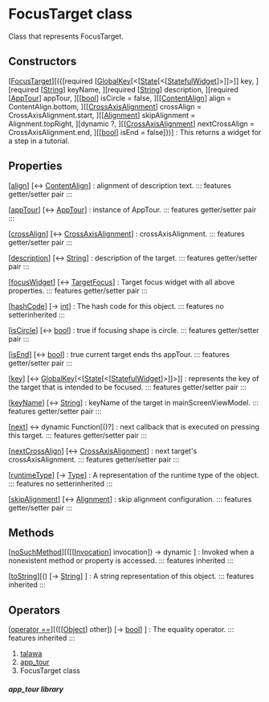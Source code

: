 
<div>

# FocusTarget class

</div>


Class that represents FocusTarget.



## Constructors

[[FocusTarget](../models_app_tour/FocusTarget/FocusTarget.html)][({[required [[GlobalKey](https://api.flutter.dev/flutter/widgets/GlobalKey-class.html)[\<[[State](https://api.flutter.dev/flutter/widgets/State-class.html)[\<[[StatefulWidget](https://api.flutter.dev/flutter/widgets/StatefulWidget-class.html)]\>]]\>]] key, ][required [[String](https://api.flutter.dev/flutter/dart-core/String-class.html)] keyName, ][required [[String](https://api.flutter.dev/flutter/dart-core/String-class.html)] description, ][required [[AppTour](../models_app_tour/AppTour-class.html)] appTour, ][[[bool](https://api.flutter.dev/flutter/dart-core/bool-class.html)] isCircle = false, ][[[ContentAlign](https://pub.dev/documentation/tutorial_coach_mark/1.2.12/tutorial_coach_mark/ContentAlign.html)] align = ContentAlign.bottom, ][[[CrossAxisAlignment](https://api.flutter.dev/flutter/rendering/CrossAxisAlignment.html)] crossAlign = CrossAxisAlignment.start, ][[[Alignment](https://api.flutter.dev/flutter/painting/Alignment-class.html)] skipAlignment = Alignment.topRight, ][dynamic ?, ][[[CrossAxisAlignment](https://api.flutter.dev/flutter/rendering/CrossAxisAlignment.html)] nextCrossAlign = CrossAxisAlignment.end, ][[[bool](https://api.flutter.dev/flutter/dart-core/bool-class.html)] isEnd = false]})]
:   This returns a widget for a step in a tutorial.



## Properties

[[align](../models_app_tour/FocusTarget/align.html)] [↔ [ContentAlign](https://pub.dev/documentation/tutorial_coach_mark/1.2.12/tutorial_coach_mark/ContentAlign.html)]
:   alignment of description text.
    ::: features
    getter/setter pair
    :::

[[appTour](../models_app_tour/FocusTarget/appTour.html)] [↔ [AppTour](../models_app_tour/AppTour-class.html)]
:   instance of AppTour.
    ::: features
    getter/setter pair
    :::

[[crossAlign](../models_app_tour/FocusTarget/crossAlign.html)] [↔ [CrossAxisAlignment](https://api.flutter.dev/flutter/rendering/CrossAxisAlignment.html)]
:   crossAxisAlignment.
    ::: features
    getter/setter pair
    :::

[[description](../models_app_tour/FocusTarget/description.html)] [↔ [String](https://api.flutter.dev/flutter/dart-core/String-class.html)]
:   description of the target.
    ::: features
    getter/setter pair
    :::

[[focusWidget](../models_app_tour/FocusTarget/focusWidget.html)] [↔ [TargetFocus](https://pub.dev/documentation/tutorial_coach_mark/1.2.12/tutorial_coach_mark/TargetFocus-class.html)]
:   Target focus widget with all above properties.
    ::: features
    getter/setter pair
    :::

[[hashCode](https://api.flutter.dev/flutter/dart-core/Object/hashCode.html)] [→ [int](https://api.flutter.dev/flutter/dart-core/int-class.html)]
:   The hash code for this object.
    ::: features
    no setterinherited
    :::

[[isCircle](../models_app_tour/FocusTarget/isCircle.html)] [↔ [bool](https://api.flutter.dev/flutter/dart-core/bool-class.html)]
:   true if focusing shape is circle.
    ::: features
    getter/setter pair
    :::

[[isEnd](../models_app_tour/FocusTarget/isEnd.html)] [↔ [bool](https://api.flutter.dev/flutter/dart-core/bool-class.html)]
:   true current target ends ths appTour.
    ::: features
    getter/setter pair
    :::

[[key](../models_app_tour/FocusTarget/key.html)] [↔ [GlobalKey](https://api.flutter.dev/flutter/widgets/GlobalKey-class.html)[\<[[State](https://api.flutter.dev/flutter/widgets/State-class.html)[\<[[StatefulWidget](https://api.flutter.dev/flutter/widgets/StatefulWidget-class.html)]\>]]\>]]
:   represents the key of the target that is intended to be focused.
    ::: features
    getter/setter pair
    :::

[[keyName](../models_app_tour/FocusTarget/keyName.html)] [↔ [String](https://api.flutter.dev/flutter/dart-core/String-class.html)]
:   keyName of the target in mainScreenViewModel.
    ::: features
    getter/setter pair
    :::

[[next](../models_app_tour/FocusTarget/next.html)] ↔ dynamic Function[()?]
:   next callback that is executed on pressing this target.
    ::: features
    getter/setter pair
    :::

[[nextCrossAlign](../models_app_tour/FocusTarget/nextCrossAlign.html)] [↔ [CrossAxisAlignment](https://api.flutter.dev/flutter/rendering/CrossAxisAlignment.html)]
:   next target\'s crossAxisAlignment.
    ::: features
    getter/setter pair
    :::

[[runtimeType](https://api.flutter.dev/flutter/dart-core/Object/runtimeType.html)] [→ [Type](https://api.flutter.dev/flutter/dart-core/Type-class.html)]
:   A representation of the runtime type of the object.
    ::: features
    no setterinherited
    :::

[[skipAlignment](../models_app_tour/FocusTarget/skipAlignment.html)] [↔ [Alignment](https://api.flutter.dev/flutter/painting/Alignment-class.html)]
:   skip alignment configuration.
    ::: features
    getter/setter pair
    :::



## Methods

[[noSuchMethod](https://api.flutter.dev/flutter/dart-core/Object/noSuchMethod.html)][([[[Invocation](https://api.flutter.dev/flutter/dart-core/Invocation-class.html)] invocation]) → dynamic ]
:   Invoked when a nonexistent method or property is accessed.
    ::: features
    inherited
    :::

[[toString](https://api.flutter.dev/flutter/dart-core/Object/toString.html)][() [→ [String](https://api.flutter.dev/flutter/dart-core/String-class.html)] ]
:   A string representation of this object.
    ::: features
    inherited
    :::



## Operators

[[operator ==](https://api.flutter.dev/flutter/dart-core/Object/operator_equals.html)][([[[Object](https://api.flutter.dev/flutter/dart-core/Object-class.html)] other]) [→ [bool](https://api.flutter.dev/flutter/dart-core/bool-class.html)] ]
:   The equality operator.
    ::: features
    inherited
    :::







1.  [talawa](../index.html)
2.  [app_tour](../models_app_tour/)
3.  FocusTarget class

##### app_tour library







